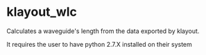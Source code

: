 # klayout_wlc
Calculates a waveguide's length from the data exported by klayout.

It requires the user to have python 2.7.X installed on their system

